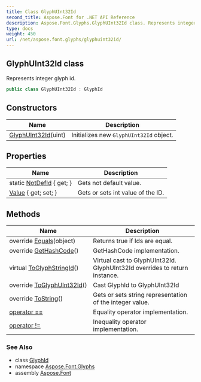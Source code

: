 ```yaml
---
title: Class GlyphUInt32Id
second_title: Aspose.Font for .NET API Reference
description: Aspose.Font.Glyphs.GlyphUInt32Id class. Represents integer glyph id
type: docs
weight: 450
url: /net/aspose.font.glyphs/glyphuint32id/
---
```

## GlyphUInt32Id class

Represents integer glyph id.

```csharp
public class GlyphUInt32Id : GlyphId
```

## Constructors

| Name | Description |
| --- | --- |
| [GlyphUInt32Id](glyphuint32id/)(uint) | Initializes new `GlyphUInt32Id` object. |

## Properties

| Name | Description |
| --- | --- |
| static [NotDefId](../../aspose.font.glyphs/glyphuint32id/notdefid/) { get; } | Gets not default value. |
| [Value](../../aspose.font.glyphs/glyphuint32id/value/) { get; set; } | Gets or sets int value of the ID. |

## Methods

| Name | Description |
| --- | --- |
| override [Equals](../../aspose.font.glyphs/glyphuint32id/equals/)(object) | Returns true if Ids are equal. |
| override [GetHashCode](../../aspose.font.glyphs/glyphuint32id/gethashcode/)() | GetHashCode implementation. |
| virtual [ToGlyphStringId](../../aspose.font.glyphs/glyphid/toglyphstringid/)() | Virtual cast to GlyphUInt32Id. GlyphUInt32Id overrides to return instance. |
| override [ToGlyphUInt32Id](../../aspose.font.glyphs/glyphuint32id/toglyphuint32id/)() | Cast GlyphId to GlyphUInt32Id |
| override [ToString](../../aspose.font.glyphs/glyphuint32id/tostring/)() | Gets or sets string representation of the integer value. |
| [operator ==](../../aspose.font.glyphs/glyphuint32id/op_equality/) | Equality operator implementation. |
| [operator !=](../../aspose.font.glyphs/glyphuint32id/op_inequality/) | Inequality operator implementation. |

### See Also

* class [GlyphId](../glyphid/)
* namespace [Aspose.Font.Glyphs](../../aspose.font.glyphs/)
* assembly [Aspose.Font](../../)


